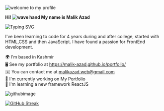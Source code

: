 ![welcome to my profile](https://github.com/malik-azad/malik-azad/assets/113776072/7660677f-249b-4ab3-807c-e950b66c400f)

**Hi! ![wave hand](https://github.com/malik-azad/malik-azad/assets/113776072/6947f7df-588f-4505-9290-080ddf9e8ae7) My name is Malik Azad**  

[![Typing SVG](https://readme-typing-svg.demolab.com?font=Fira+Code&pause=1000&random=false&width=435&lines=I'm+a+Programmer;Front+End+Developer)](https://git.io/typing-svg)

I've been learning to code for 4 years during and after college, started with HTML,CSS and then JavaScript. I have found a passion for FrontEnd development.


🌍  I'm based in Kashmir                
🖥️  See my portfolio at https://malik-azad.github.io/portfolio/            
✉️  You can contact me at malikazad.web@gmail.com            
🚀  I'm currently working on My Portfolio            
🧠  I'm learning a new framework ReactJS

![githubimage](https://github.com/malik-azad/malik-azad/assets/113776072/2a22435a-9747-4a1c-adfe-c078cbf97576)


[![GitHub Streak](https://streak-stats.demolab.com?user=malik-azad&theme=transparent)](https://git.io/streak-stats)


